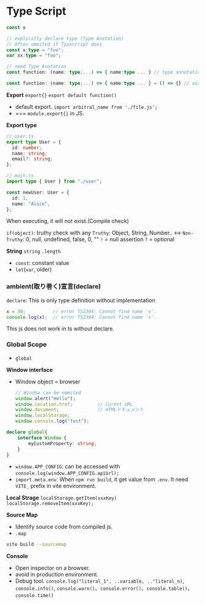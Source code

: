 # Type Script


```ts
const x

// explicitly declare type (Type Anotation)
// Often ommited if Typescript does
const x:type = "foo";
var xx:type = "foo";

// need Type Anotation
const function: (name: type;...) => { name:type ... } // type annotation

const function: (name: type;...) => { name:type ... } = () => {} // assign 
```


**Export**
`export{}`
`export default function()`
* default export. `import arbitral_name from './file.js';`
* === `module.export{}` in JS.

**Export type**

```ts
// user.ts
export type User = {
  id: number;
  name: string;
  email?: string;
};

// main.ts
import type { User } from "./user";

const newUser: User = {
  id: 1,
  name: "Alice",
};
```
When executing, it will not exist.(Compile check)

`if(object)`: truthy check with any
`Truthy`: Object, String, Number.. <-> 
`Non-Truthy`: 0, null, undefined, false, 0, ""
`!` = null assertion
`?` = optional


**String**
`string`
`.length`


* `const`: constant value
* `let`(`var`, older)


### ambient(取り巻く)宣言(declare)
`declare`: This is only type definition without implementation

```js
x = 30;          // error TS2304: Cannot find name 'x'.
console.log(x);  // error TS2304: Cannot find name 'x'.
```
This js does not work in ts without declare.

### Global Scope
* `global`


**Window interface**
* Window object = browser
    ```ts
    // Window can be ommited
    window.alert("Hello");
    window.location.href;         // Curent URL
    window.document;              // HTMLドキュメント
    window.localStorage;
    window.console.log("test");
    ```
```ts
declare global{
    interface Window {
        myCustomProperty: string;
    }
}
```

* `window.APP_CONFIG`: can be accessed with `console.log(window.APP_CONFIG.apiUrl);`
* `import.meta.env`: When `npm run build`, it get value from `.env`. It need `VITE_` prefix in vite environment.


**Local Strage**
`localStorage.getItem(xxxKey)`
`localStorage.removeItem(xxxKey);`


**Source Map**
* Identify source code from compiled js.
* `.map`
```bash
vite build --sourcemap
```

**Console**
* Open inspector on a browser.
* avoid in production environment.
* Debug tool.
`console.log("literal_1", ..variable, .."literal_n)`, `console.info()`, `console.warn()`、`console.error()`、`console.table()`、`console.time()`


